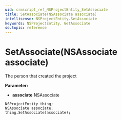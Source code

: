 ```yaml
---
uid: crmscript_ref_NSProjectEntity_SetAssociate
title: SetAssociate(NSAssociate associate)
intellisense: NSProjectEntity.SetAssociate
keywords: NSProjectEntity, GetAssociate
so.topic: reference
---
```


# SetAssociate(NSAssociate associate)

The person that created the project

**Parameter:** 
* **associate** NSAssociate

```crmscript
NSProjectEntity thing;
NSAssociate associate;
thing.SetAssociate(associate);
```


